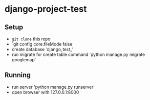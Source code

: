 # django-project-test

## Setup

* `git clone` this repo 
* `git config core.fileMode false
* create database 'django_test_'
* run migrate for create table command 'python manage.py migrate googlemap'

## Running
* run server 'python manage.py runserver'
* open browser with 127.0.0.1:8000

